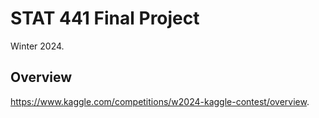 # STAT 441 Final Project

Winter 2024.

## Overview

https://www.kaggle.com/competitions/w2024-kaggle-contest/overview.
